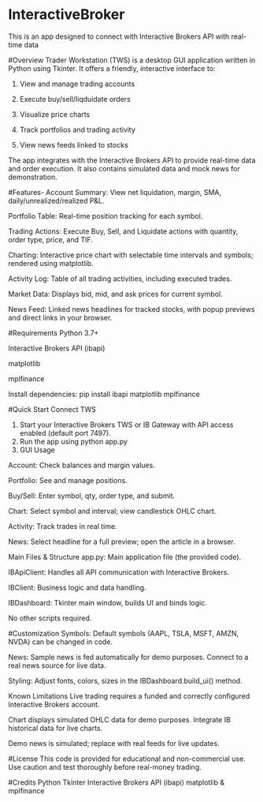# InteractiveBroker
This is an app designed to connect with Interactive Brokers API with real-time data 

#Overview
Trader Workstation (TWS) is a desktop GUI application written in Python using Tkinter. It offers a friendly, interactive interface to:

1. View and manage trading accounts

2. Execute buy/sell/liqduidate orders

3. Visualize price charts

4. Track portfolios and trading activity

5. View news feeds linked to stocks

The app integrates with the Interactive Brokers API to provide real-time data and order execution. It also contains simulated data and mock news for demonstration.

#Features- 
Account Summary: View net liquidation, margin, SMA, daily/unrealized/realized P&L.

Portfolio Table: Real-time position tracking for each symbol.

Trading Actions: Execute Buy, Sell, and Liquidate actions with quantity, order type, price, and TIF.

Charting: Interactive price chart with selectable time intervals and symbols; rendered using matplotlib.

Activity Log: Table of all trading activities, including executed trades.

Market Data: Displays bid, mid, and ask prices for current symbol.

News Feed: Linked news headlines for tracked stocks, with popup previews and direct links in your browser.

#Requirements
Python 3.7+

Interactive Brokers API (ibapi)

matplotlib

mplfinance

Install dependencies: 
pip install ibapi matplotlib mplfinance

#Quick Start
Connect TWS

1. Start your Interactive Brokers TWS or IB Gateway with API access enabled (default port 7497).
2. Run the app using python app.py
3. GUI Usage

Account: Check balances and margin values.

Portfolio: See and manage positions.

Buy/Sell: Enter symbol, qty, order type, and submit.

Chart: Select symbol and interval; view candlestick OHLC chart.

Activity: Track trades in real time.

News: Select headline for a full preview; open the article in a browser.

Main Files & Structure
app.py: Main application file (the provided code).

IBApiClient: Handles all API communication with Interactive Brokers.

IBClient: Business logic and data handling.

IBDashboard: Tkinter main window, builds UI and binds logic.

No other scripts required.

#Customization
Symbols: Default symbols (AAPL, TSLA, MSFT, AMZN, NVDA) can be changed in code.

News: Sample news is fed automatically for demo purposes. Connect to a real news source for live data.

Styling: Adjust fonts, colors, sizes in the IBDashboard.build_ui() method.

Known Limitations
Live trading requires a funded and correctly configured Interactive Brokers account.

Chart displays simulated OHLC data for demo purposes. Integrate IB historical data for live charts.

Demo news is simulated; replace with real feeds for live updates.

#License
This code is provided for educational and non-commercial use. Use caution and test thoroughly before real-money trading.

#Credits
Python Tkinter
Interactive Brokers API (ibapi)
matplotlib & mplfinance
